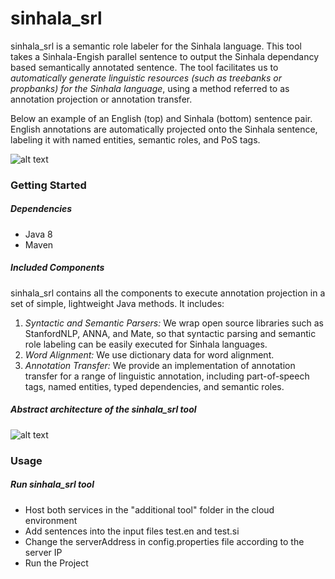 # sinhala_srl

sinhala_srl is a semantic role labeler for the Sinhala language. This tool takes a Sinhala-Engish parallel sentence to output the Sinhala dependancy based semantically annotated sentence. The tool facilitates us to *automatically generate linguistic resources (such as treebanks or propbanks) for the Sinhala language*, using a method referred to as annotation projection or annotation transfer.

Below an example of an English (top) and Sinhala (bottom) sentence pair. English annotations are automatically projected onto the Sinhala sentence, labeling it with named entities, semantic roles, and PoS tags.

![alt text](https://github.com/avcjeewantha/semantic/blob/master/images/projection.png?raw=true)


### Getting Started

##### Dependencies
   - Java 8
   - Maven
 
##### Included Components

sinhala_srl contains all the components to execute annotation projection in a set of simple, lightweight Java methods. It includes:

  1. *Syntactic and Semantic Parsers:* We wrap open source libraries such as StanfordNLP, ANNA, and Mate, so that syntactic parsing and semantic role labeling can be easily executed for Sinhala languages.
  2. *Word Alignment:* We use dictionary data for word alignment.
  3. *Annotation Transfer:* We provide an implementation of annotation transfer for a range of linguistic annotation, including part-of-speech tags, named entities, typed dependencies, and semantic roles.

 
##### Abstract architecture of the sinhala_srl tool

![alt text](https://github.com/avcjeewantha/semantic/blob/master/images/architecture.png?raw=true)


### Usage

##### Run sinhala_srl tool

- Host both services in the "additional tool" folder in the cloud environment
- Add sentences into the input files test.en and test.si
- Change the serverAddress in config.properties file according to the server IP
- Run the Project
